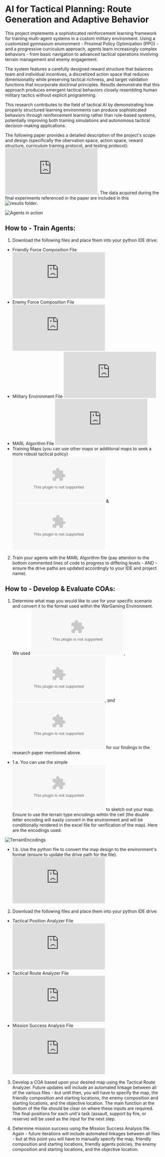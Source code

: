 # AI for Tactical Planning: Route Generation and Adaptive Behavior

This project implements a sophisticated reinforcement learning framework for training multi-agent systems in a custom military environment. Using a customized gymnasium environment - Proximal Policy Optimization (PPO) - and a progressive curriculum approach, agents learn increasingly complex behaviors - from basic navigation to advanced tactical operations involving terrain management and enemy engagement.

The system features a carefully designed reward structure that balances team and individual incentives, a discretized action space that reduces dimensionality while preserving tactical richness, and target validation functions that incorporate doctrinal principles. Results demonstrate that this approach produces emergent tactical behaviors closely resembling human military tactics without explicit programming.

This research contributes to the field of tactical AI by demonstrating how properly structured learning environments can produce sophisticated behaviors through reinforcement learning rather than rule-based systems, potentially improving both training simulations and autonomous tactical decision-making applications.

The following paper provides a detailed description of the project's scope and design (specifically the obervation space, action space, reward structure, curriculum training protocol, and testing protocol): ![Research Paper](https://github.com/ModSim-Steve/IDS_6916_Group-Project/blob/main/Moore_Lucernoni_Yingling_AI_for_Tactical_Planning_Route_Generation_and_Adaptive_Behavior.pdf).  The data acquired during the final experiments referenced in the paper are included in this ![results folder](https://github.com/ModSim-Steve/IDS_6916_Group-Project/tree/main/Final_Test_Results).

![Agents in action](https://github.com/ModSim-Steve/EEL_6812_Project/blob/main/Demos/Scen1Episode.gif)

## How to - Train Agents:

1. Download the following files and place them into your python IDE drive:
- Friendly Force Composition File ![US Army Infantry PLT](https://github.com/ModSim-Steve/EEL_6812_Project/blob/main/US_Army_PLT_Composition_v2.py)
- Enemy Force Composition File ![Russian Armed Forces Assault Detachment](https://github.com/ModSim-Steve/EEL_6812_Project/blob/main/Russian_AF_ASLT_DET_Cap_SQD.py)
- Military Environment File ![War Gaming Environment](https://github.com/ModSim-Steve/EEL_6812_Project/blob/main/WarGamingEnvironment_v14.py)
- MARL Algorithm File ![Proximal Policy Optimization](https://github.com/ModSim-Steve/EEL_6812_Project/blob/main/PPO_Training_v4.py)
- Training Maps (you can use other maps or additional maps to seek a more robust tactical policy) ![Training Map LvL 1](https://github.com/ModSim-Steve/EEL_6812_Project/blob/main/training_map_lvl_1.xlsx) & ![Training Map LvL2](https://github.com/ModSim-Steve/EEL_6812_Project/blob/main/training_map_lvl_2.xlsx)

2. Train your agents with the MARL Algorithm file (pay attention to the bottom commented lines of code to progress to differing levels - AND - ensure the drive paths are updated accordingly to your IDE and project name).  
## How to - Develop & Evaluate COAs:

1. Determine what map you would like to use for your specific scenario and convert it to the format used within the WarGaming Environment.  We used ![Test Map 1](https://github.com/ModSim-Steve/EEL_6812_Project/blob/main/test_map_scenario1.xlsx), ![Test Map 2](https://github.com/ModSim-Steve/EEL_6812_Project/blob/main/test_map_scenario2.xlsx), and ![Test Map 3](https://github.com/ModSim-Steve/EEL_6812_Project/blob/main/test_map_scenario3.xlsx) for our findings in the research paper mentioned above. 

- 1.a. You can use the simple ![excel file](https://github.com/ModSim-Steve/EEL_6812_Project/blob/main/map_design.xlsx) to sketch out your map.  Ensure to use the terrain type encodings wihtin the cell (the double letter encoding will easily convert in the environment and will be conditionally rendered in the excel file for verification of the map).  Here are the encodings used:

![TerrainEncodings](https://github.com/ModSim-Steve/EEL_6812_Project/blob/main/Images/TerrainEncodings_excelrules.jpg)

- 1.b. Use the python file to convert the map design to the environment's format (ensure to update the drive path for the file).  ![Map Converter](https://github.com/ModSim-Steve/EEL_6812_Project/blob/main/Excel_to_CSV_Map_Converter.py)

2. Download the following files and place them into your python IDE drive:
- Tactical Position Analyzer File ![Tactical Position](https://github.com/ModSim-Steve/EEL_6812_Project/blob/main/tactical_position_analyzer.py)
- Tactical Route Analyzer File ![Tactical Route](https://github.com/ModSim-Steve/EEL_6812_Project/blob/main/TacticalRouteAnalyzer.py)
- Mission Success Analysis File ![Test File](https://github.com/ModSim-Steve/EEL_6812_Project/blob/main/PPO_Testing.py)

3. Develop a COA based upon your desired map using the Tactical Route Analyzer.  Future updates will include an automated linkage between all of the various files - but until then, you will have to specify the map, the friendly composition and starting locations, the enemy composition and starting locations, and the objective location.  The main function at the bottom of the file should be clear on where these inputs are required.  The final positions for each unit's task (assault, support by fire, or reserve) will be used as the input for the next step.

4. Determine mission success using the Mission Success Analysis file.  Again - future iterations will include automated linkages between all files - but at this point you will have to manually specify the map, friendly composition and starting locations, friendly agents policies, the enemy composition and starting locations, and the objective location.
